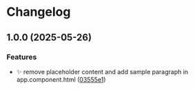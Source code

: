 # Changelog

## 1.0.0 (2025-05-26)


### Features

* :sparkles: remove placeholder content and add sample paragraph in app.component.html ([03555e1](https://github.com/nggabbo/ng-new-19/commit/03555e11a0216bc4dc12d767803c29e6a40fe758))
